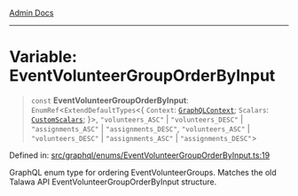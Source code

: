 [Admin Docs](/)

***

# Variable: EventVolunteerGroupOrderByInput

> `const` **EventVolunteerGroupOrderByInput**: `EnumRef`\<`ExtendDefaultTypes`\<\{ `Context`: [`GraphQLContext`](../../../context/type-aliases/GraphQLContext.md); `Scalars`: [`CustomScalars`](../../../scalars/type-aliases/CustomScalars.md); \}\>, `"volunteers_ASC"` \| `"volunteers_DESC"` \| `"assignments_ASC"` \| `"assignments_DESC"`, `"volunteers_ASC"` \| `"volunteers_DESC"` \| `"assignments_ASC"` \| `"assignments_DESC"`\>

Defined in: [src/graphql/enums/EventVolunteerGroupOrderByInput.ts:19](https://github.com/Sourya07/talawa-api/blob/2dc82649c98e5346c00cdf926fe1d0bc13ec1544/src/graphql/enums/EventVolunteerGroupOrderByInput.ts#L19)

GraphQL enum type for ordering EventVolunteerGroups.
Matches the old Talawa API EventVolunteerGroupOrderByInput structure.
